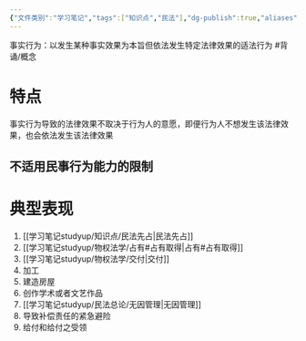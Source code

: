 ```yaml
---
{"文件类别":"学习笔记","tags":["知识点","民法"],"dg-publish":true,"aliases":["非表示行为"],"permalink":"/学习笔记studyup/民法总论/事实行为/","dgPassFrontmatter":true,"created":"2024-09-13T08:34:51.718+08:00","updated":"2024-11-14T08:28:14.027+08:00"}
---
```


事实行为：以发生某种事实效果为本旨但依法发生特定法律效果的适法行为 #背诵/概念 
# 特点
事实行为导致的法律效果不取决于行为人的意愿，即便行为人不想发生该法律效果，也会依法发生该法律效果
## 不适用民事行为能力的限制
# 典型表现
1. [[学习笔记studyup/知识点/民法先占\|民法先占]]
2. [[学习笔记studyup/物权法学/占有#占有取得\|占有#占有取得]]
3. [[学习笔记studyup/物权法学/交付\|交付]]
4. 加工
5. 建造房屋
6. 创作学术或者文艺作品
7. [[学习笔记studyup/民法总论/无因管理\|无因管理]]
8. 导致补偿责任的紧急避险
9. 给付和给付之受领
